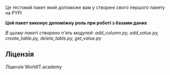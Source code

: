 Це тестовий пакет який допоможе вам у створені свого першого пакету на PYPI

**Цей пакет виконує допоміжну роль при роботі з базами даних**

*В цьому пакеті створено п'ять модулей: add_column.py, add_value.py, create_table.py, delete_table.py, get_value.py*

## Ліцензія
Ліцензія WorldIT.academy